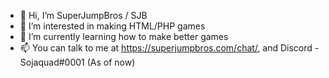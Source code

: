 - 👋 Hi, I’m SuperJumpBros / SJB
- 👀 I’m interested in making HTML/PHP games
- 🌱 I’m currently learning how to make better games
- 📫 You can talk to me at https://superjumpbros.com/chat/, and Discord - Sojaquad#0001 (As of now)

<!---
SuperJumpBros/SuperJumpBros is a ✨ special ✨ repository because its `README.md` (this file) appears on your GitHub profile.
You can click the Preview link to take a look at your changes.
--->
